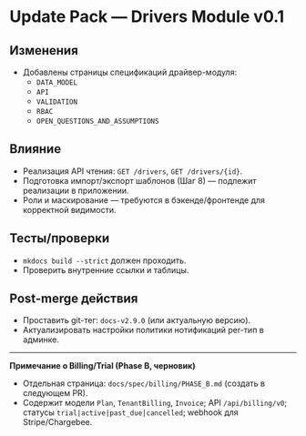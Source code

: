 # Update Pack — Drivers Module v0.1

## Изменения

- Добавлены страницы спецификаций драйвер-модуля:
  - `DATA_MODEL`
  - `API`
  - `VALIDATION`
  - `RBAC`
  - `OPEN_QUESTIONS_AND_ASSUMPTIONS`

## Влияние

- Реализация API чтения: `GET /drivers`, `GET /drivers/{id}`.
- Подготовка импорт/экспорт шаблонов (Шаг 8) — подлежит реализации в приложении.
- Роли и маскирование — требуются в бэкенде/фронтенде для корректной видимости.

## Тесты/проверки

- `mkdocs build --strict` должен проходить.
- Проверить внутренние ссылки и таблицы.

## Post-merge действия

- Проставить git-тег: `docs-v2.9.0` (или актуальную версию).
- Актуализировать настройки политики нотификаций per-тип в админке.

---

**Примечание о Billing/Trial (Phase B, черновик)**

- Отдельная страница: `docs/spec/billing/PHASE_B.md` (создать в следующем PR).
- Содержит модели `Plan`, `TenantBilling`, `Invoice`; API `/api/billing/v0`; статусы `trial|active|past_due|cancelled`; webhook для Stripe/Chargebee.
